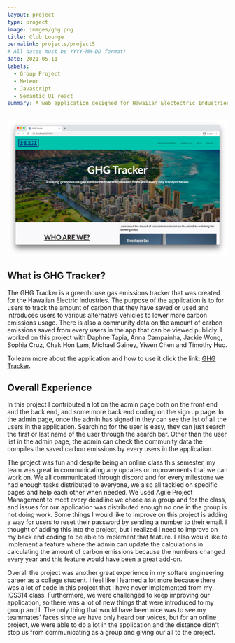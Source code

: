 ```yaml
---
layout: project
type: project
image: images/ghg.png
title: Club Lounge
permalink: projects/project5
# All dates must be YYYY-MM-DD format!
date: 2021-05-11
labels:
  - Group Project
  - Meteor
  - Javascript
  - Semantic UI react
summary: A web application designed for Hawaiian Electectric Industries to help track the amount of greenhouse gas emissions that people in Hawaii saved or used during their daily lives.
---
```


<img class="ui image" src="../images/ghglanding.png">

## What is GHG Tracker?
The GHG Tracker is a greenhouse gas emissions tracker that was created for the Hawaiian Electric Industries. The purpose of the application is to for users to track the amount of carbon that they have saved or used and introduces users to various alternative vehicles to lower more carbon emissions usage. There is also a community data on the amount of carbon emissions saved from every users in the app that can be viewed publicly. I worked on this project with Daphne Tapia, Anna Campainha, Jackie Wong, Sophia Cruz, Chak Hon Lam, Michael Gainey, Yiwen Chen and Timothy Huo. 

To learn more about the application and how to use it click the link: [GHG Tracker](https://hot-n-code.github.io/).

## Overall Experience
In this project I contributed a lot on the admin page both on the front end and the back end, and some more back end coding on the sign up page. In the admin page, once the admin has signed in they can see the list of all the users in the application. Searching for the user is easy, they can just search the first or last name of the user through the search bar. Other than the user list in the admin page, the admin can check the community data the compiles the saved carbon emissions by every users in the application. 

The project was fun and despite being an online class this semester, my team was great in communicating any updates or improvements that we can work on. We all communicated through discord and for every milestone we had enough tasks distributed to everyone, we also all tackled on specific pages and help each other when needed. We used Agile 
Project Management to meet every deadline we chose as a group and for the class, and issues for our application was distributed enough no one in the group is not doing work.
Some things I would like to improve on this project is adding a way for users to reset their password by sending a number to their email. I thought of adding this into the project, but I realized I need to improve on my back end coding to be able to implement that feature. I also would like to implement a feature where the admin can update the calculations in calculating the amount of carbon emissions because the numbers changed every year and this feature would have been a great add-on. 

Overall the project was another great experience in my softare engineering career as a college student. I feel like I learned a lot more because there was a lot of code in this project that I have never implemented from my ICS314 class. Furthermore, we were challenged to keep improving our application, so there was a lot of new things that were introduced to my group and I. The only thing that would have been nice was to see my teammates' faces since we have only heard our voices, but for an online project, we were able to do a lot in the application and the distance didn't stop us from communicating as a group and giving our all to the project.

